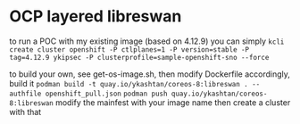 OCP layered libreswan
======================

to run a POC with my existing image (based on 4.12.9) you can simply
`kcli create cluster openshift -P ctlplanes=1 -P version=stable -P tag=4.12.9 ykipsec -P clusterprofile=sample-openshift-sno --force`

to build your own, see get-os-image.sh, then modify Dockerfile accordingly,
build it
`podman build -t quay.io/ykashtan/coreos-8:libreswan . --authfile openshift_pull.json`
`podman push quay.io/ykashtan/coreos-8:libreswan`
modify the mainfest with your image name
then create a cluster with that
